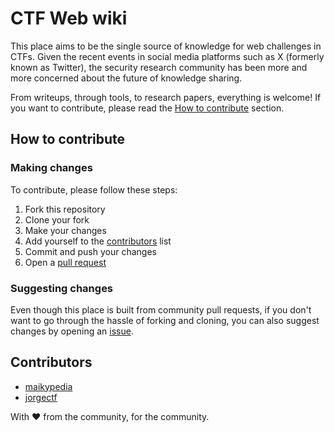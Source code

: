 # CTF Web wiki

This place aims to be the single source of knowledge for web challenges in CTFs. Given the recent events in social media platforms such as X (formerly known as Twitter), the security research community has been more and more concerned about the future of knowledge sharing.

From writeups, through tools, to research papers, everything is welcome! If you want to contribute, please read the [How to contribute](#how-to-contribute) section.

## How to contribute

### Making changes

To contribute, please follow these steps:
1. Fork this repository
2. Clone your fork
3. Make your changes
4. Add yourself to the [contributors](#contributors) list
5. Commit and push your changes
6. Open a [pull request](https://docs.github.com/en/pull-requests/collaborating-with-pull-requests/proposing-changes-to-your-work-with-pull-requests/about-pull-requests)

### Suggesting changes

Even though this place is built from community pull requests, if you don't want to go through the hassle of forking and cloning, you can also suggest changes by opening an [issue](https://github.com/jorgectf/ctf-web/issues/new?assignees=&labels=&projects=&template=suggestion.yml&title=%5BSuggestion%5D%20).

## Contributors

- [maikypedia](https://twitter.com/maikypedia)
- [jorgectf](https://twitter.com/jorge_ctf)

With ❤️ from the community, for the community.
